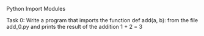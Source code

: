 Python Import Modules

Task 0: Write a program that imports the function def add(a, b): from the file add_0.py and prints the result of the addition 1 + 2 = 3